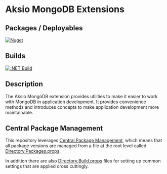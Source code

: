 # Aksio MongoDB Extensions

## Packages / Deployables

[![Nuget](https://img.shields.io/nuget/v/Aksio.MongoDB?logo=nuget)](http://nuget.org/packages/aksio.mongodb)

## Builds

[![.NET Build](https://github.com/aksio-insurtech/MongoDB/actions/workflows/dotnet-build.yml/badge.svg)](https://github.com/aksio-insurtech/MongoDB/actions/workflows/dotnet-build.yml)

## Description

The Aksio MongoDB extension provides utilities to make it easier to work with MongoDB in application development.
It provides convenience methods and introduces concepts to make application development more maintainable.

## Central Package Management

This repository leverages [Central Package Management](https://learn.microsoft.com/en-us/nuget/consume-packages/Central-Package-Management), which
means that all package versions are managed from a file at the root level called [Directory.Packages.props](./Directory.Packages.props).

In addition there are also [Directory.Build.props](https://learn.microsoft.com/en-us/visualstudio/msbuild/customize-by-directory?view=vs-2022#directorybuildprops-and-directorybuildtargets) files for
setting up common settings that are applied cross cuttingly.